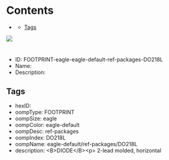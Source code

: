 



Contents
========

* [](#)
	* [Tags](#tags)
  
![][im]
# 

- ID: FOOTPRINT-eagle-eagle-default-ref-packages-DO218L
- Name: 
- Description: 

## Tags

- hexID: 
- oompType: FOOTPRINT
- oompSize: eagle
- oompColor: eagle-default
- oompDesc: ref-packages
- oompIndex: DO218L
- oompName: eagle-default/ref-packages/DO218L
- description: &lt;B&gt;DIODE&lt;/B&gt;&lt;p&gt;&#xD;
2-lead molded, horizontal



[im]: image.png
